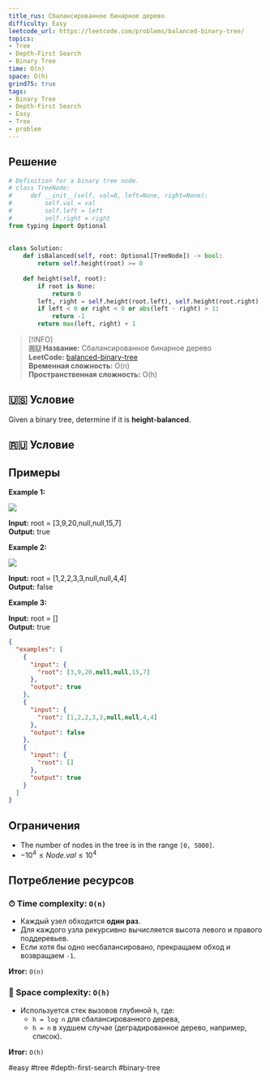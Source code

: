 ```yaml
---
title_rus: Сбалансированное бинарное дерево
difficulty: Easy
leetcode_url: https://leetcode.com/problems/balanced-binary-tree/
topics:
- Tree
- Depth-First Search
- Binary Tree
time: O(n)
space: O(h)
grind75: true
tags:
- Binary Tree
- Depth-First Search
- Easy
- Tree
- problem
---
```

## Решение

```python
# Definition for a binary tree node.  
# class TreeNode:  
#     def __init__(self, val=0, left=None, right=None):  
#         self.val = val  
#         self.left = left  
#         self.right = right  
from typing import Optional  
  
  
class Solution:  
    def isBalanced(self, root: Optional[TreeNode]) -> bool:  
        return self.height(root) >= 0  
  
    def height(self, root):  
        if root is None:  
            return 0  
        left, right = self.height(root.left), self.height(root.right)  
        if left < 0 or right < 0 or abs(left - right) > 1:  
            return -1  
        return max(left, right) + 1
```

> [!INFO]  
> **🇷🇺 Название:** Сбалансированное бинарное дерево  
> **LeetCode:** [balanced-binary-tree](https://leetcode.com/problems/balanced-binary-tree/)  
> **Временная сложность:** O(n)  
> **Пространственная сложность:** O(h)  



## 🇺🇸 Условие

Given a binary tree, determine if it is **height-balanced**.

## 🇷🇺 Условие

<!-- Место для вставки перевода на русском языке -->

## Примеры

**Example 1:**

![](https://assets.leetcode.com/uploads/2020/10/06/balance_1.jpg)

**Input:** root = [3,9,20,null,null,15,7]  
**Output:** true  

**Example 2:**

![](https://assets.leetcode.com/uploads/2020/10/06/balance_2.jpg)

**Input:** root = [1,2,2,3,3,null,null,4,4]  
**Output:** false  

**Example 3:**

**Input:** root = []  
**Output:** true  

```json
{
  "examples": [
    {
      "input": {
        "root": [3,9,20,null,null,15,7]
      },
      "output": true
    },
    {
      "input": {
        "root": [1,2,2,3,3,null,null,4,4]
      },
      "output": false
    },
    {
      "input": {
        "root": []
      },
      "output": true
    }
  ]
}
```

## Ограничения

- The number of nodes in the tree is in the range `[0, 5000]`.
- $-10^4 \leq Node.val \leq 10^4$

## Потребление ресурсов
### ⏱ Time complexity: `O(n)`

- Каждый узел обходится **один раз**.
- Для каждого узла рекурсивно вычисляется высота левого и правого поддеревьев.
- Если хотя бы одно несбалансировано, прекращаем обход и возвращаем `-1`.

**Итог:** `O(n)`

### 🧠 Space complexity: `O(h)`

- Используется стек вызовов глубиной `h`, где:
	- `h = log n` для сбалансированного дерева,
	- `h = n` в худшем случае (деградированное дерево, например, список).

**Итог:** `O(h)`

#easy #tree #depth-first-search #binary-tree
